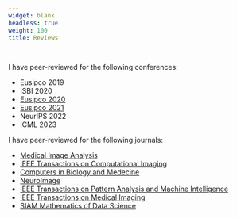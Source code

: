 ```yaml
---
widget: blank
headless: true
weight: 100
title: Reviews

---
```


I have peer-reviewed for the following conferences:
  - Eusipco 2019
  - ISBI 2020
  - [Eusipco 2020](https://eusipco2020.org/)
  - [Eusipco 2021](https://eusipco2021.org/)
  - NeurIPS 2022
  - ICML 2023

I have peer-reviewed for the following journals:
  - [Medical Image Analysis](https://www.journals.elsevier.com/medical-image-analysis)
  - [IEEE Transactions on Computational Imaging](https://ieeexplore.ieee.org/xpl/RecentIssue.jsp?punumber=6745852)
  - [Computers in Biology and Medecine](https://www.journals.elsevier.com/computers-in-biology-and-medicine)
  - [NeuroImage](https://www.journals.elsevier.com/neuroimage)
  - [IEEE Transactions on Pattern Analysis and Machine Intelligence](https://ieeexplore.ieee.org/xpl/RecentIssue.jsp?punumber=34)
  - [IEEE Transactions on Medical Imaging](https://ieeexplore.ieee.org/xpl/RecentIssue.jsp?punumber=42)
  - [SIAM Mathematics of Data Science](https://www.siam.org/publications/journals/siam-journal-on-mathematics-of-data-science-simods)
